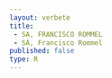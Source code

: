 ```yaml
---
layout: verbete
title:
 - SA, FRANCISCO ROMMEL
 - SÁ, Francisco Rommel
published: false
type: R
---
```


